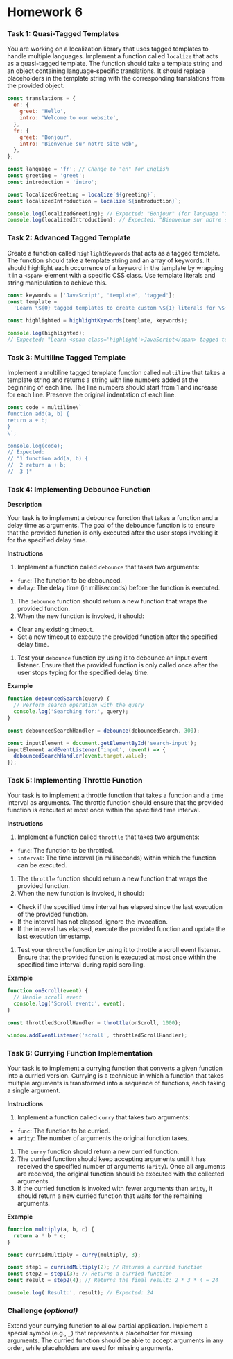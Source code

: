 # Homework 6

### **Task 1: Quasi-Tagged Templates**

You are working on a localization library that uses tagged templates to handle multiple languages. Implement a function called `localize` that acts as a quasi-tagged template. The function should take a template string and an object containing language-specific translations. It should replace placeholders in the template string with the corresponding translations from the provided object.

```jsx
const translations = {
  en: {
    greet: 'Hello',
    intro: 'Welcome to our website',
  },
  fr: {
    greet: 'Bonjour',
    intro: 'Bienvenue sur notre site web',
  },
};

const language = 'fr'; // Change to "en" for English
const greeting = 'greet';
const introduction = 'intro';

const localizedGreeting = localize`${greeting}`;
const localizedIntroduction = localize`${introduction}`;

console.log(localizedGreeting); // Expected: "Bonjour" (for language "fr")
console.log(localizedIntroduction); // Expected: "Bienvenue sur notre site web" (for language "fr")
```

### **Task 2: Advanced Tagged Template**

Create a function called `highlightKeywords` that acts as a tagged template. The function should take a template string and an array of keywords. It should highlight each occurrence of a keyword in the template by wrapping it in a `<span>` element with a specific CSS class. Use template literals and string manipulation to achieve this.

```jsx
const keywords = ['JavaScript', 'template', 'tagged'];
const template =
  'Learn \${0} tagged templates to create custom \${1} literals for \${2} manipulation.';

const highlighted = highlightKeywords(template, keywords);

console.log(highlighted);
// Expected: "Learn <span class='highlight'>JavaScript</span> tagged templates to create custom <span class='highlight'>template</span> literals for <span class='highlight'>tagged</span> manipulation."
```

### **Task 3: Multiline Tagged Template**

Implement a multiline tagged template function called `multiline` that takes a template string and returns a string with line numbers added at the beginning of each line. The line numbers should start from 1 and increase for each line. Preserve the original indentation of each line.

```jsx
const code = multiline\`
function add(a, b) {
return a + b;
}
\`;

console.log(code);
// Expected:
// "1 function add(a, b) {
//  2 return a + b;
//  3 }"
```

### **Task 4: Implementing Debounce Function**

**Description**

Your task is to implement a debounce function that takes a function and a delay time as arguments. The goal of the debounce function is to ensure that the provided function is only executed after the user stops invoking it for the specified delay time.

**Instructions**

1. Implement a function called `debounce` that takes two arguments:

- `func`: The function to be debounced.
- `delay`: The delay time (in milliseconds) before the function is executed.

1. The `debounce` function should return a new function that wraps the provided function.
2. When the new function is invoked, it should:

- Clear any existing timeout.
- Set a new timeout to execute the provided function after the specified delay time.

1. Test your `debounce` function by using it to debounce an input event listener. Ensure that the provided function is only called once after the user stops typing for the specified delay time.

**Example**

```jsx
function debouncedSearch(query) {
  // Perform search operation with the query
  console.log('Searching for:', query);
}

const debouncedSearchHandler = debounce(debouncedSearch, 300);

const inputElement = document.getElementById('search-input');
inputElement.addEventListener('input', (event) => {
  debouncedSearchHandler(event.target.value);
});
```

### **Task 5: Implementing Throttle Function**

Your task is to implement a throttle function that takes a function and a time interval as arguments. The throttle function should ensure that the provided function is executed at most once within the specified time interval.

**Instructions**

1. Implement a function called `throttle` that takes two arguments:

- `func`: The function to be throttled.
- `interval`: The time interval (in milliseconds) within which the function can be executed.

1. The `throttle` function should return a new function that wraps the provided function.
2. When the new function is invoked, it should:

- Check if the specified time interval has elapsed since the last execution of the provided function.
- If the interval has not elapsed, ignore the invocation.
- If the interval has elapsed, execute the provided function and update the last execution timestamp.

1. Test your `throttle` function by using it to throttle a scroll event listener. Ensure that the provided function is executed at most once within the specified time interval during rapid scrolling.

**Example**

```jsx
function onScroll(event) {
  // Handle scroll event
  console.log('Scroll event:', event);
}

const throttledScrollHandler = throttle(onScroll, 1000);

window.addEventListener('scroll', throttledScrollHandler);
```

### **Task 6: Currying Function Implementation**

Your task is to implement a currying function that converts a given function into a curried version. Currying is a technique in which a function that takes multiple arguments is transformed into a sequence of functions, each taking a single argument.

**Instructions**

1. Implement a function called `curry` that takes two arguments:

- `func`: The function to be curried.
- `arity`: The number of arguments the original function takes.

1. The `curry` function should return a new curried function.
2. The curried function should keep accepting arguments until it has received the specified number of arguments (`arity`). Once all arguments are received, the original function should be executed with the collected arguments.
3. If the curried function is invoked with fewer arguments than `arity`, it should return a new curried function that waits for the remaining arguments.

**Example**

```jsx
function multiply(a, b, c) {
  return a * b * c;
}

const curriedMultiply = curry(multiply, 3);

const step1 = curriedMultiply(2); // Returns a curried function
const step2 = step1(3); // Returns a curried function
const result = step2(4); // Returns the final result: 2 * 3 * 4 = 24

console.log('Result:', result); // Expected: 24
```

### **Challenge *(optional)***

Extend your currying function to allow partial application. Implement a special symbol (e.g., `_`) that represents a placeholder for missing arguments. The curried function should be able to accept arguments in any order, while placeholders are used for missing arguments.
